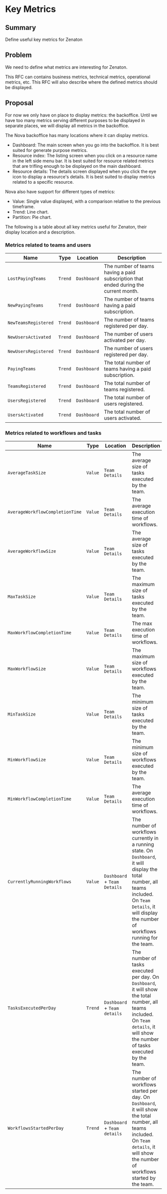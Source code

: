 # Key Metrics

## Summary

Define useful key metrics for Zenaton

## Problem

We need to define what metrics are interesting for Zenaton.

This RFC can contains business metrics, technical metrics, operational metrics, etc.
This RFC will also describe where the defined metrics should be displayed.

## Proposal

For now we only have on place to display metrics: the backoffice.
Until we have too many metrics serving different purposes to be displayed
in separate places, we will display all metrics in the backoffice.

The Nova backoffice has many locations where it can display metrics.

- Dashboard: The main screen when you go into the backoffice. It is best suited for
generate purpose metrics.
- Resource index: The listing screen when you click on a resource name in the left side menu bar.
It is best suited for resource related metrics that are trifling enough to be displayed
on the main dashboard.
- Resource details: The details screen displayed when you click the eye icon to display a resource's
details. It is best suited to display metrics related to a specific resource.

Nova also have support for different types of metrics:
- Value: Single value displayed, with a comparison relative to the previous timeframe.
- Trend: Line chart.
- Partition: Pie chart.

The following is a table about all key metrics useful for Zenaton, their display location and
a description.

### Metrics related to teams and users

| Name | Type | Location | Description |
| ---  | ---  | ---      | ---         |
| `LostPayingTeams` | `Trend` | `Dashboard` | The number of teams having a paid subscription that ended during the current month. |
| `NewPayingTeams` | `Trend` | `Dashboard` | The number of teams having a paid subscription. |
| `NewTeamsRegistered` | `Trend` | `Dashboard` | The number of teams registered per day. |
| `NewUsersActivated` | `Trend` | `Dashboard` | The number of users activated per day. |
| `NewUsersRegistered` | `Trend` | `Dashboard` | The number of users registered per day. |
| `PayingTeams` | `Trend` | `Dashboard` | The total number of teams having a paid subscription. |
| `TeamsRegistered` | `Trend` | `Dashboard` | The total number of teams registered. |
| `UsersRegistered` | `Trend` | `Dashboard` | The total number of users registered. |
| `UsersActivated` | `Trend` | `Dashboard` | The total number of users activated. |

### Metrics related to workflows and tasks

| Name | Type | Location | Description |
| ---  | ---  | ---      | ---         |
| `AverageTaskSize` | `Value` | `Team Details` | The average size of tasks executed by the team. |
| `AverageWorkflowCompletionTime` | `Value` | `Team Details` | The average execution time of workflows. |
| `AverageWorkflowSize` | `Value` | `Team Details` | The average size of tasks executed by the team. |
| `MaxTaskSize` | `Value` | `Team Details` | The maximum size of tasks executed by the team. |
| `MaxWorkflowCompletionTime` | `Value` | `Team Details` | The max execution time of workflows. |
| `MaxWorkflowSize` | `Value` | `Team Details` | The maximum size of workflows executed by the team. |
| `MinTaskSize` | `Value` | `Team Details` | The minimum size of tasks executed by the team. |
| `MinWorkflowSize` | `Value` | `Team Details` | The minimum size of workflows executed by the team. |
| `MinWorkflowCompletionTime` | `Value` | `Team Details` | The average execution time of workflows. |
| `CurrentlyRunningWorkflows` | `Value` | `Dashboard` + `Team Details` | The number of workflows currently in a running state. On `Dashboard`, it will display the total number, all teams included. On `Team Details`, it will display the number of workflows running for the team. |
| `TasksExecutedPerDay` | `Trend` | `Dashboard` + `Team details` | The number of tasks executed per day. On `Dashboard`, it will show the total number, all teams included. On `Team details`, it will show the number of tasks executed by the team. |
| `WorkflowsStartedPerDay` | `Trend` | `Dashboard` + `Team details` | The number of workflows started per day. On `Dashboard`, it will show the total number, all teams included. On `Team details`, it will show the number of workflows started by the team. |

